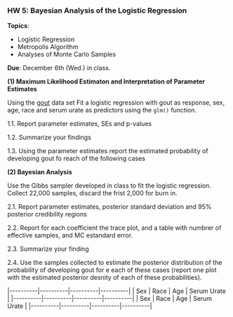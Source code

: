 ### HW 5: Bayesian Analysis of the Logistic Regression

**Topics**:
  - Logistic Regression
  - Metropolis Algorithm
  - Analyses of Monte Carlo Samples
  
 **Due**: December 6th (Wed.) in class.
  
 **(1) Maximum Likelihood Estimaton and Interpretation of Parameter Estimates**
 
Using the [gout]() data set Fit a logistic regression with gout as response, sex, age, race and serum urate as predictors using the `glm()` function.


1.1. Report parameter estimates, SEs and p-values


1.2. Summarize your findings


1.3. Using the parameter estimates report the estimated probability of developing gout fo reach of the following cases



**(2) Bayesian Analysis**

Use the Gibbs sampler developed in class to fit the logistic regression. Collect 22,000 samples, discard the frist 2,000 for burn in.


2.1. Report parameter estimates, posterior standard deviation and 95% posterior credibility regions



2.2. Report for each coefficient the trace plot, and a table with numbrer of effective samples, and MC estandard error.


2.3. Summarize your finding


2.4. Use the samples collected to estimate the posterior distribution of the probability of developing gout for e each of these cases
(report one plot with the estimated posterior desnity of each of these probabilities).


|----------|----------|----------|----------|
| Sex    |  Race | Age |  Serum Urate |
|----------|----------|----------|----------|
| Sex    |  Race | Age |  Serum Urate |
|----------|----------|----------|----------|




